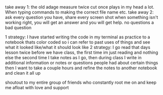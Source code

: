 take away 1: the old adage measure twice cut once plays in my head a lot.  When typing commands to making the correct file name etc.
take away 2: ask every question you have, share every screen shot when something isn't working right, you will get an answer and you will get help. no questions a bad question

1 strategy: I have started writing the code in my terminal as practice to a notebook thats color coded so i can refer to past uses of things and see what it looked like/what it should look like
2 strategy: I go read that days lesson twice before we have class, the first time im just reading and nothing else the second time I take notes as I go, then during class I write in additional information or notes or questions people had about certain things then I want to take a couple hours and refine the notes to another notebook and clean it all up

shoutout to my entire group of friends who constantly root me on and keep me afloat with love and support
